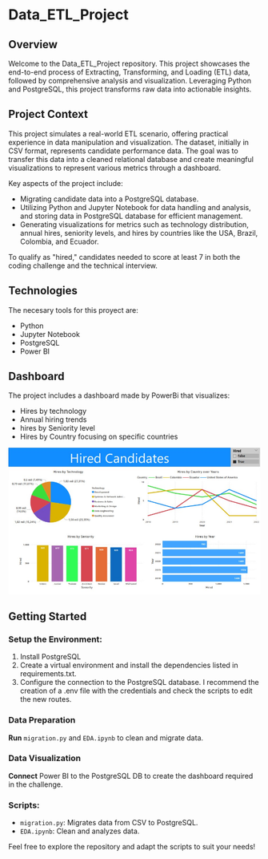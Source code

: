 # Data_ETL_Project

## Overview

Welcome to the Data_ETL_Project repository. This project showcases the end-to-end process of Extracting, Transforming, and Loading (ETL) data, followed by comprehensive analysis and visualization. Leveraging Python and PostgreSQL, this project transforms raw data into actionable insights.

## Project Context

This project simulates a real-world ETL scenario, offering practical experience in data manipulation and visualization. The dataset, initially in CSV format, represents candidate performance data. The goal was to transfer this data into a cleaned relational database and create meaningful visualizations to represent various metrics through a dashboard.

Key aspects of the project include:

- Migrating candidate data into a PostgreSQL database.
- Utilizing Python and Jupyter Notebook for data handling and analysis, and storing data in PostgreSQL database for efficient management.
- Generating visualizations for metrics such as technology distribution, annual hires, seniority levels, and hires by countries like the USA, Brazil, Colombia, and Ecuador.


To qualify as "hired," candidates needed to score at least 7 in both the coding challenge and the technical interview.

## Technologies

The necesary tools for this proyect are:

- Python
- Jupyter Notebook
- PostgreSQL
- Power BI

## Dashboard

The project includes a dashboard made by PowerBi that visualizes:

- Hires by technology
- Annual hiring trends
- hires by Seniority level
- Hires by Country focusing on specific countries

![Dashboard](data-README.md\DashboardScreenshot.png)

## Getting Started

### Setup the Environment:

1. Install PostgreSQL
2. Create a virtual environment and install the dependencies listed in requirements.txt.
3. Configure the connection to the PostgreSQL database. I recommend the creation of a .env file with the credentials and check the scripts to edit the new routes.

### Data Preparation

**Run** `migration.py` and `EDA.ipynb` to clean and migrate data.

### Data Visualization

**Connect** Power BI to the PostgreSQL DB to create the dashboard required in the challenge.

### Scripts:

- `migration.py`: Migrates data from CSV to PostgreSQL.
- `EDA.ipynb`: Clean and analyzes data.


Feel free to explore the repository and adapt the scripts to suit your needs!